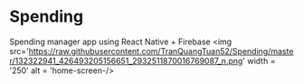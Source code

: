 # Spending
Spending manager app using React Native + Firebase
<img src='https://raw.githubusercontent.com/TranQuangTuan52/Spending/master/132322941_426493205156651_2932511870016769087_n.png' width = '250' alt = 'home-screen-/>
